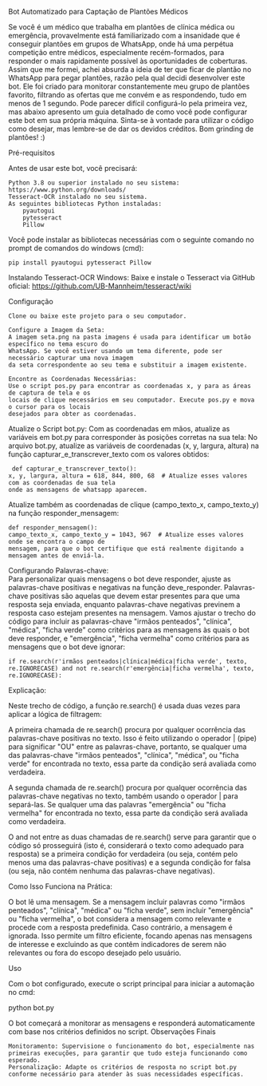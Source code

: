 Bot Automatizado para Captação de Plantões Médicos

Se você é um médico que trabalha em plantões de clínica médica ou emergência, provavelmente está familiarizado com a insanidade que é conseguir plantões em grupos de WhatsApp, onde há uma perpétua competição entre 
médicos, especialmente recém-formados, para responder o mais rapidamente possível às oportunidades de coberturas. Assim que me formei, achei absurda a ideia de ter que ficar de plantão no WhatsApp para pegar plantões, 
razão pela qual decidi desenvolver este bot.
Ele foi criado para monitorar constantemente meu grupo de plantões favorito, filtrando as ofertas que me convém e as respondendo, tudo em menos de 1 segundo. 
Pode parecer difícil configurá-lo pela primeira vez, mas abaixo apresento um guia detalhado de como você pode configurar este bot em sua própria máquina. 
Sinta-se à vontade para utilizar o código como desejar, mas lembre-se de dar os devidos créditos. 
Bom grinding de plantões! :)

Pré-requisitos

Antes de usar este bot, você precisará:

    Python 3.8 ou superior instalado no seu sistema: https://www.python.org/downloads/
    Tesseract-OCR instalado no seu sistema.
    As seguintes bibliotecas Python instaladas:
        pyautogui
        pytesseract
        Pillow

Você pode instalar as bibliotecas necessárias com o seguinte comando no prompt de comandos do windows (cmd):

    pip install pyautogui pytesseract Pillow

Instalando Tesseract-OCR
   Windows: Baixe e instale o Tesseract via GitHub oficial: https://github.com/UB-Mannheim/tesseract/wiki
 
Configuração  

    Clone ou baixe este projeto para o seu computador.

    Configure a Imagem da Seta:
    A imagem seta.png na pasta imagens é usada para identificar um botão específico no tema escuro do 
    WhatsApp. Se você estiver usando um tema diferente, pode ser necessário capturar uma nova imagem 
    da seta correspondente ao seu tema e substituir a imagem existente.

    Encontre as Coordenadas Necessárias:
    Use o script pos.py para encontrar as coordenadas x, y para as áreas de captura de tela e os 
    locais de clique necessários em seu computador. Execute pos.py e mova o cursor para os locais 
    desejados para obter as coordenadas.
Atualize o Script bot.py:
    Com as coordenadas em mãos, atualize as variáveis em bot.py para corresponder às posições corretas 
    na sua tela:
    No arquivo bot.py, atualize as variáveis de coordenadas (x, y, largura, altura) na função 
    capturar_e_transcrever_texto com os valores obtidos:

     def capturar_e_transcrever_texto():
    x, y, largura, altura = 618, 844, 800, 68  # Atualize esses valores com as coordenadas de sua tela 
    onde as mensagens de whatsapp aparecem.
     
Atualize também as coordenadas de clique (campo_texto_x, campo_texto_y) na função responder_mensagem:

    def responder_mensagem():
    campo_texto_x, campo_texto_y = 1043, 967  # Atualize esses valores onde se encontra o campo de 
    mensagem, para que o bot certifique que está realmente digitando a mensagem antes de enviá-la.
   
Configurando Palavras-chave:    
Para personalizar quais mensagens o bot deve responder, ajuste as palavras-chave positivas e negativas na função deve_responder. 
Palavras-chave positivas são aquelas que devem estar presentes para que uma resposta seja enviada, enquanto palavras-chave negativas 
previnem a resposta caso estejam presentes na mensagem. Vamos ajustar o trecho do código para incluir as palavras-chave "irmãos penteados", 
"clínica", "médica", "ficha verde" como critérios para as mensagens às quais o bot deve responder, e "emergência", "ficha vermelha" como 
critérios para as mensagens que o bot deve ignorar:

    if re.search(r'irmãos penteados|clínica|médica|ficha verde', texto, re.IGNORECASE) and not re.search(r'emergência|ficha vermelha', texto, re.IGNORECASE):

Explicação:

Neste trecho de código, a função re.search() é usada duas vezes para aplicar a lógica de filtragem:

 A primeira chamada de re.search() procura por qualquer ocorrência das palavras-chave positivas no texto. Isso é feito utilizando o operador | (pipe) para significar "OU" entre as palavras-chave, portanto, se qualquer uma das palavras-chave "irmãos penteados", "clínica", "médica", ou "ficha verde" for encontrada no texto, essa parte da condição será avaliada como verdadeira.

 A segunda chamada de re.search() procura por qualquer ocorrência das palavras-chave negativas no texto, também usando o operador | para separá-las. Se qualquer uma das palavras "emergência" ou "ficha vermelha" for encontrada no texto, essa parte da condição será avaliada como verdadeira.

 O and not entre as duas chamadas de re.search() serve para garantir que o código só prosseguirá (isto é, considerará o texto como adequado para resposta) se a primeira condição for verdadeira (ou seja, contém pelo menos uma das palavras-chave positivas) e a segunda condição for falsa (ou seja, não contém nenhuma das palavras-chave negativas).

Como Isso Funciona na Prática:

O bot lê uma mensagem. Se a mensagem incluir palavras como "irmãos penteados", "clínica", "médica" ou "ficha verde", sem incluir "emergência" ou "ficha vermelha", o bot considera a mensagem como relevante e procede com a resposta predefinida. Caso contrário, a mensagem é ignorada. Isso permite um filtro eficiente, focando apenas nas mensagens de interesse e excluindo as que contêm indicadores de serem não relevantes ou fora do escopo desejado pelo usuário.


Uso

Com o bot configurado, execute o script principal para iniciar a automação no cmd:

python bot.py

O bot começará a monitorar as mensagens e responderá automaticamente com base nos critérios definidos no script.
Observações Finais

    Monitoramento: Supervisione o funcionamento do bot, especialmente nas primeiras execuções, para garantir que tudo esteja funcionando como esperado.
    Personalização: Adapte os critérios de resposta no script bot.py conforme necessário para atender às suas necessidades específicas.
